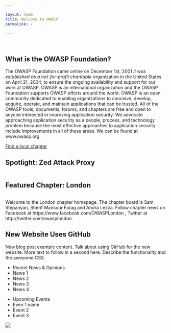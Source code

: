 ```yaml
---

layout: home
title: Welcome to OWASP
permalink: /

---
```


<!-- Rebuild Site Tag 2 -->
<section class="homepage-promo">
  <img src="https://via.placeholder.com/400x400" alt="">
  <img src="https://lh3.googleusercontent.com/JcNhhMb-_hSjAvYEdc-rureK9VweOx-C4x13z9_2xQcPE-pYBoBcgNHIRX2H0QjYNw2_HO84YfrG3en5T1a4MN2pwaCK2ok41CvogVhu3_XbK3D5IuSR_H3KxNBzZkX_Pa1rU2WhJJAuQBwkaJ3vzVLDH7d7hBYujis4sAD7tETS1N1gLJoQMkkV6P72o2ITOs0Ghsg-11FGd1_AiNLwTKylrXOTAQjBHa8HGp0uYpFDBaYne56ptMYOUK36iZy5tgtv89jPIqAtTmK0uhzMUjxLii6u5srz1PYAkRBNyvQtc19ml2V52sDXIvdEiu-pnEbFKVuWGBVz-IMnrZwXBPhZTfXGBOgPQ1B96KHyFp9Pwwn1ux-ArKHMA64uY304mh-JrHGwB_joicY6A8U-nzMhihfyH5b-ED5xFRFsegPHY66qGti5n_r4vdwZSc-XWRCEaZ85OzvCQdgIWBYi8CvfUdLXngXEQEKYS45fuvRwmqlngQjNohxWbtKB7UZbhEU_kFzj2VKCkwapB0GOhizc9A9sK4BwDypo76JOCmNkB4qDpUQWXVkmXyZrkphWDZowf0gy-s5XKCC9_HXhWd6BVqjaDPBNFObw8xtsmJhSXh0ChjYfggs9NpznUWNvnWOMgtGnXDODF_S6HfM525UD=w400-no" alt="">
</section>

<section class="homepage-welcome">
  <h1>What is the OWASP Foundation?</h1>
  <p>The OWASP Foundation came online on December 1st, 2001 <em>it was established as a not-for-profit charitable</em>
     organization in the United States on April 21, 2004, to ensure the ongoing availability and support for our work at OWASP. OWASP is an international organization and the OWASP Foundation supports OWASP efforts around the world. OWASP is an open community dedicated to enabling organizations to conceive, develop, acquire, operate, and maintain applications that can be trusted. All of the OWASP tools, documents, forums, and chapters are free and open to anyone interested in improving application security. We advocate approaching application security as a people, process, and technology problem because the most effective approaches to application security include improvements in all of these areas. We can be found at www.owasp.org. </p>
  <a href="" class="callout-link">Find a local chapter</a>
</section>

<section class="homepage-project">
  <h2>Spotlight: Zed Attack Proxy</h2>
  <img src="https://via.placeholder.com/400x200" alt="">
  <p></p>
</section>

<section class="homepage-chapter">
  <h2>Featured Chapter: London</h2>
  <img src="https://via.placeholder.com/400x200" alt="">
  <p>Welcome to the London chapter homepage. The chapter board is Sam Stepanyan, Sherif Mansour Farag and Andra Lezza. Follow chapter news on Facebook at https://www.facebook.com/OWASPLondon , Twitter at http://twitter.com/owasplondon.</p>
</section>

<section class="homepage-blog">
  <h2>New Website Uses GitHub</h2>
  <p>New blog post example content. Talk about using GitHub for the new website. More text to follow in a second here. Describe the functionality and the awesome CSS.</p>
</section>

<section class="homepage-news">
  <ul>
    <li>Recent News & Opinions</li>
    <li>News 1</li>
    <li>News 2</li>
    <li>News 3</li>
    <li>News 4</li>
  </ul>
  <ul>
    <li>Upcoming Events</li>
    <li>Even 1 name</li>
    <li>Event 2</li>
    <li>Event 3</li>
  </ul>
</section>
<section id="imgs">
  <img src="https://1.bp.blogspot.com/-UfDI35-nojg/XR96L4uAz_I/AAAAAAAAAZA/mcmHvKRr1UwpDaimmi0cDdmahNN3cNh8QCKgBGAs/s320/Shlomi_Mizrahi_-_OWASP_Global-AppSec_Tel-Aviv_David-InterContinental_29-5-19_166.jpg"/>
</section>

